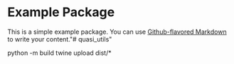 # Example Package

This is a simple example package. You can use
[Github-flavored Markdown](https://guides.github.com/features/mastering-markdown/)
to write your content."# quasi_utils" 

python -m build
twine upload dist/*

